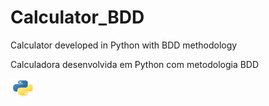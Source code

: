 # Calculator_BDD
Calculator developed in Python with BDD methodology

Calculadora desenvolvida em Python com metodologia BDD

<img align="center" alt="Python" height="30" width="40" src="https://raw.githubusercontent.com/devicons/devicon/master/icons/python/python-original.svg">
